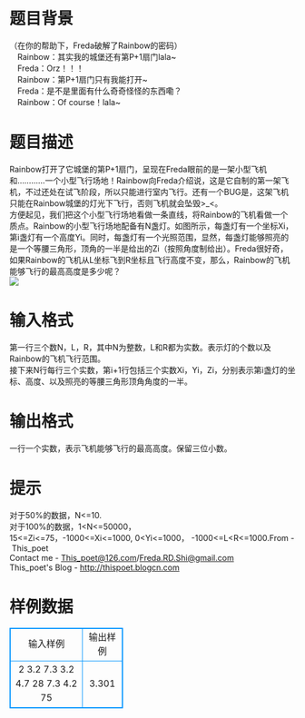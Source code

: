 # 

 
 # 题目背景 
（在你的帮助下，Freda破解了Rainbow的密码）<br>　Rainbow：其实我的城堡还有第P+1扇门lala~<br>　Freda：Orz！！！<br>　Rainbow：第P+1扇门只有我能打开~<br>　Freda：是不是里面有什么奇奇怪怪的东西嘞？<br>　Rainbow：Of&nbsp;course！lala~ 

 
 # 题目描述 
Rainbow打开了它城堡的第P+1扇门，呈现在Freda眼前的是一架小型飞机和…………一个小型飞行场地！Rainbow向Freda介绍说，这是它自制的第一架飞机，不过还处在试飞阶段，所以只能进行室内飞行。还有一个BUG是，这架飞机只能在Rainbow城堡的灯光下飞行，否则飞机就会坠毁&gt;_&lt;。<br>方便起见，我们把这个小型飞行场地看做一条直线，将Rainbow的飞机看做一个质点。Rainbow的小型飞行场地配备有N盏灯。如图所示，每盏灯有一个坐标Xi，第i盏灯有一个高度Yi。同时，每盏灯有一个光照范围，显然，每盏灯能够照亮的是一个等腰三角形，顶角的一半是给出的Zi（按照角度制给出）。Freda很好奇，如果Rainbow的飞机从L坐标飞到R坐标且飞行高度不变，那么，Rainbow的飞机能够飞行的最高高度是多少呢？<br><img src="/source/joyoi/tyvj-1976/img/aHR0cDovL2ZpbGVzLmJsb2djbi5jb20vd3AwMi9NMDAvMDYvMzMvd0tnS0MxQmxZMzBBQUFBQUFBWXFja0JadWNFNzcxLmpwZw==.jpg" border=0 align=middle> 

 
 # 输入格式 
第一行三个数N，L，R，其中N为整数，L和R都为实数。表示灯的个数以及Rainbow的飞机飞行范围。<br>接下来N行每行三个实数，第i+1行包括三个实数Xi，Yi，Zi，分别表示第i盏灯的坐标、高度、以及照亮的等腰三角形顶角角度的一半。 

 
 # 输出格式 
一行一个实数，表示飞机能够飞行的最高高度。保留三位小数。&nbsp; 

 
 # 提示 
对于50%的数据，N&lt;=10.<br>对于100%的数据，1&lt;N&lt;=50000，15&lt;=Zi&lt;=75，-1000&lt;=Xi&lt;=1000,&nbsp;0&lt;Yi&lt;=1000，&nbsp;-1000&lt;=L&lt;R&lt;=1000.From&nbsp;-&nbsp;This_poet<br>Contact&nbsp;me&nbsp;-&nbsp;This_poet@126.com/Freda.RD.Shi@gmail.com<br>This_poet's&nbsp;Blog&nbsp;-&nbsp;http://thispoet.blogcn.com 
# 样例数据
<style>
        table,table tr th, table tr td { border:1px solid #0094ff; }
        table { width: 200px; min-height: 25px; line-height: 25px; text-align: center; border-collapse: collapse;}   
    </style>
<table>
	<tr>
		<td>输入样例</td>
		<td>输出样例</td>
	</tr>
<tr><td>2 3.2 7.3
3.2 4.7 28
7.3 4.2 75</td><td>3.301</td></tr></table>
